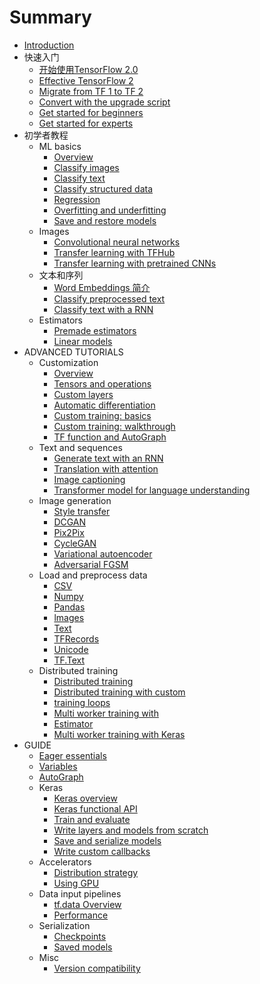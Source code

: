 # Summary

* [Introduction](README.md)
* 快速入门
    * [开始使用TensorFlow 2.0](tutorials/quickstart/getting_started.md)
    * [Effective TensorFlow 2]()
    * [Migrate from TF 1 to TF 2]()
    * [Convert with the upgrade script]()
    * [Get started for beginners]()
    * [Get started for experts]()
* 初学者教程
    * ML basics
        * [Overview]()
        * [Classify images]()
        * [Classify text]()
        * [Classify structured data]()
        * [Regression]()
        * [Overfitting and underfitting]()
        * [Save and restore models]()
    * Images
        * [Convolutional neural networks]()
        * [Transfer learning with TFHub]()
        * [Transfer learning with pretrained CNNs]()
    * 文本和序列
        * [Word Embeddings 简介](tutorials/text/word_embeddings.md)
        * [Classify preprocessed text]()
        * [Classify text with a RNN]()
    * Estimators
        * [Premade estimators]()
        * [Linear models]()
* ADVANCED TUTORIALS
    * Customization
        * [Overview]()
        * [Tensors and operations]()
        * [Custom layers]()
        * [Automatic differentiation]()
        * [Custom training: basics]()
        * [Custom training: walkthrough]()
        * [TF function and AutoGraph]()
    * Text and sequences
        * [Generate text with an RNN]()
        * [Translation with attention]()
        * [Image captioning]()
        * [Transformer model for language understanding]()
    * lmage generation
        * [Style transfer]()
        * [DCGAN]()
        * [Pix2Pix]()
        * [CycleGAN]()
        * [Variational autoencoder]()
        * [Adversarial FGSM]()
    * Load and preprocess data
        * [CSV]()
        * [Numpy]()
        * [Pandas]()
        * [lmages]()
        * [Text]()
        * [TFRecords]()
        * [Unicode]()
        * [TF.Text]()
    * Distributed training
        * [Distributed training]()
        * [Distributed training with custom]()
        * [training loops]()
        * [Multi worker training with]()
        * [Estimator]()
        * [Multi worker training with Keras]()
* GUIDE
    * [Eager essentials]()
    * [Variables]()
    * [AutoGraph]()
    * Keras
        * [Keras overview]()
        * [Keras functional API]()
        * [Train and evaluate]()
        * [Write layers and models from scratch]()
        * [Save and serialize models]()
        * [Write custom callbacks]()
    * Accelerators
        * [Distribution strategy]()
        * [Using GPU]()
    * Data input pipelines
        * [tf.data Overview]()
        * [Performance]()
    * Serialization
        * [Checkpoints]()
        * [Saved models]()
    * Misc
        * [Version compatibility]()
